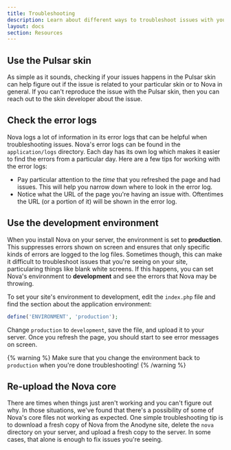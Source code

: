 ```yaml
---
title: Troubleshooting
description: Learn about different ways to troubleshoot issues with your Nova site.
layout: docs
section: Resources
---
```


## Use the Pulsar skin

As simple as it sounds, checking if your issues happens in the Pulsar skin can help figure out if the issue is related to your particular skin or to Nova in general. If you can't reproduce the issue with the Pulsar skin, then you can reach out to the skin developer about the issue.

## Check the error logs

Nova logs a lot of information in its error logs that can be helpful when troubleshooting issues. Nova's error logs can be found in the `application/logs` directory. Each day has its own log which makes it easier to find the errors from a particular day. Here are a few tips for working with the error logs:

- Pay particular attention to the *time* that you refreshed the page and had issues. This will help you narrow down where to look in the error log.
- Notice what the URL of the page you're having an issue with. Oftentimes the URL (or a portion of it) will be shown in the error log.

## Use the development environment

When you install Nova on your server, the environment is set to **production**. This suppresses errors shown on screen and ensures that only specific kinds of errors are logged to the log files. Sometimes though, this can make it difficult to troubleshoot issues that you're seeing on your site, particularing things like blank white screens. If this happens, you can set Nova's environment to **development** and see the errors that Nova may be throwing.

To set your site's environment to development, edit the `index.php` file and find the section about the application environment:

```php
define('ENVIRONMENT', 'production');
```

Change `production` to `development`, save the file, and upload it to your server. Once you refresh the page, you should start to see error messages on screen.

{% warning %}
Make sure that you change the environment back to `production` when you're done troubleshooting!
{% /warning %}

## Re-upload the Nova core

There are times when things just aren't working and you can't figure out why. In those situations, we've found that there's a possibility of some of Nova's core files not working as expected. One simple troubleshooting tip is to download a fresh copy of Nova from the Anodyne site, delete the `nova` directory on your server, and upload a fresh copy to the server. In some cases, that alone is enough to fix issues you're seeing.
